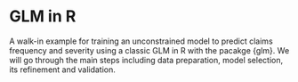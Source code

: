 # GLM in R
A walk-in example for training an unconstrained model to predict claims frequency and severity using a classic GLM in R with the pacakge {glm}.
We will go through the main steps including data preparation, model selection, its refinement and validation.
